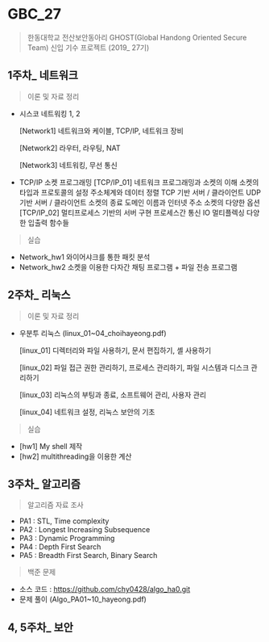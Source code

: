 # GBC_27
> 한동대학교 전산보안동아리 GHOST(Global Handong Oriented Secure Team) 신입 기수 프로젝트 (2019_ 27기)

## 1주차_ 네트워크
>  이론 및 자료 정리
-  시스코 네트워킹 1, 2

    [Network1] 네트워크와 케이블, TCP/IP, 네트워크 장비
  
    [Network2] 라우터, 라우팅, NAT
  
    [Network3] 네트워킹, 무선 통신
  
-  TCP/IP 소켓 프로그래밍
  [TCP/IP_01] 네트워크 프로그래밍과 소켓의 이해
              소켓의 타입과 프로토콜의 설정
              주소체계와 데이터 정렬
              TCP 기반 서버 / 클라이언트
              UDP 기반 서버 / 클라이언트
              소켓의 종료
              도메인 이름과 인터넷 주소
              소켓의 다양한 옵션
  [TCP/IP_02] 멀티프로세스 기반의 서버 구현
              프로세스간 통신
              IO 멀티플렉싱
              다양한 입출력 함수들
              
> 실습
- Network_hw1 
  와이어샤크를 통한 패킷 분석
- Network_hw2
  소켓을 이용한 다자간 채팅 프로그램 + 파일 전송 프로그램

## 2주차_ 리눅스
> 이론 및 자료 정리
- 우분투 리눅스 (linux_01~04_choihayeong.pdf)

  [linux_01] 디렉터리와 파일 사용하기, 문서 편집하기, 셸 사용하기
  
  [linux_02] 파일 접근 권한 관리하기, 프로세스 관리하기, 파일 시스템과 디스크 관리하기
  
  [linux_03] 리눅스의 부팅과 종료, 소프트웨어 관리, 사용자 관리
  
  [linux_04] 네트워크 설정, 리눅스 보안의 기초

> 실습
- [hw1] My shell 제작
- [hw2] multithreading을 이용한 계산

## 3주차_ 알고리즘
> 알고리즘 자료 조사
  - PA1 : STL, Time complexity
  - PA2 : Longest Increasing Subsequence
  - PA3 : Dynamic Programming
  - PA4 : Depth First Search
  - PA5 : Breadth First Search, Binary Search

> 백준 문제
  - 소스 코드 : https://github.com/chy0428/algo_ha0.git
  - 문제 풀이 (Algo_PA01~10_hayeong.pdf)
  
## 4, 5주차_ 보안
